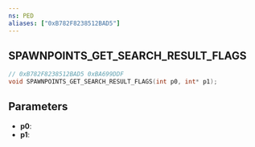 ```yaml
---
ns: PED
aliases: ["0xB782F8238512BAD5"]
---
```

## SPAWNPOINTS_GET_SEARCH_RESULT_FLAGS

```c
// 0xB782F8238512BAD5 0xBA699DDF
void SPAWNPOINTS_GET_SEARCH_RESULT_FLAGS(int p0, int* p1);
```

## Parameters
* **p0**: 
* **p1**: 

